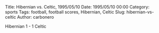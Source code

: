 Title: Hibernian vs. Celtic, 1995/05/10
Date: 1995/05/10 00:00
Category: sports
Tags: football, football scores, Hibernian, Celtic
Slug: hibernian-vs-celtic
Author: carbonero


Hibernian 1 - 1 Celtic
